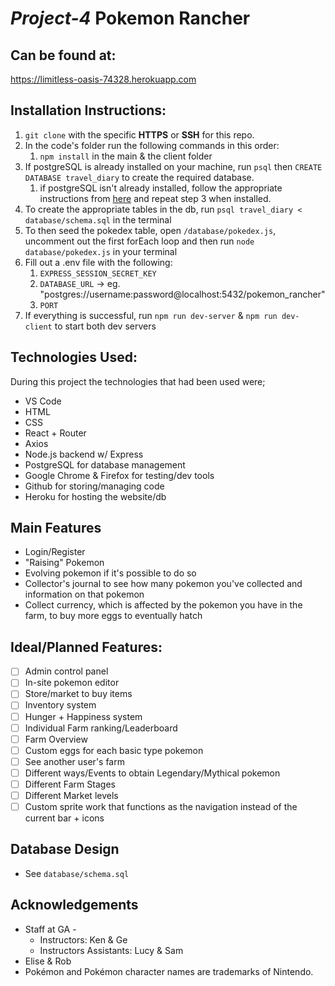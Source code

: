 # *Project-4* Pokemon Rancher

## Can be found at:
https://limitless-oasis-74328.herokuapp.com

## Installation Instructions: 
1.  `git clone` with the specific **HTTPS** or **SSH** for this repo.
2. In the code's folder run the following commands in this order:
	1. `npm install` in the main & the client folder
3. If postgreSQL is already installed on your machine, run `psql` then `CREATE DATABASE travel_diary` to create the required database.
	1. if postgreSQL isn't already installed, follow the appropriate instructions from [here](https://www.postgresql.org/download/) and repeat step 3 when installed.
4. To create the appropriate tables in the db, run `psql travel_diary < database/schema.sql` in the terminal
5. To then seed the pokedex table, open `/database/pokedex.js`, uncomment out the first forEach loop and then run `node database/pokedex.js` in your terminal
6. Fill out a .env file with the following:
	1. `EXPRESS_SESSION_SECRET_KEY`
	2. `DATABASE_URL` -> eg. "postgres://username:password@localhost:5432/pokemon_rancher"
	3. `PORT`
7.  If everything is successful, run `npm run dev-server` & `npm run dev-client` to start both dev servers

## Technologies Used:
During this project the technologies that had been used were; 
- VS Code
- HTML
- CSS
- React + Router
- Axios
- Node.js backend w/ Express 
- PostgreSQL for database management
- Google Chrome & Firefox for testing/dev tools
- Github for storing/managing code
- Heroku for hosting the website/db

## Main Features
- Login/Register
- "Raising" Pokemon
- Evolving pokemon if it's possible to do so
- Collector's journal to see how many pokemon you've collected and information on that pokemon
- Collect currency, which is affected by the pokemon you have in the farm, to buy more eggs to eventually hatch


## Ideal/Planned Features: 
- [ ] Admin control panel
- [ ] In-site pokemon editor
- [ ] Store/market to buy items
- [ ] Inventory system
- [ ] Hunger + Happiness system
- [ ] Individual Farm ranking/Leaderboard
- [ ] Farm Overview
- [ ] Custom eggs for each basic type pokemon
- [ ] See another user's farm
- [ ] Different ways/Events to obtain Legendary/Mythical pokemon
- [ ] Different Farm Stages
- [ ] Different Market levels
- [ ] Custom sprite work that functions as the navigation instead of the current bar + icons

## Database Design 
- See `database/schema.sql`

##  Acknowledgements
- Staff at GA -
	- Instructors: Ken & Ge
	- Instructors Assistants: Lucy & Sam 
- Elise & Rob
- Pokémon and Pokémon character names are trademarks of Nintendo.
